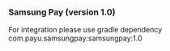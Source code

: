 ### Samsung Pay (version 1.0)

For integration please use gradle dependency com.payu.samsungpay:samsungpay:1.0
